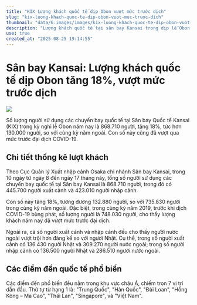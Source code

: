 ```yaml
---
title: "KIX Lượng khách quốc tế dịp Obon vượt mức trước dịch"
slug: "kix-luong-khach-quoc-te-dip-obon-vuot-muc-truoc-dich"
thumbnail: "data/6.images/images/kix-luong-khach-quoc-te-dip-obon-vuot-muc-truoc-dich.webp"
description: "Lượng khách quốc tế tại sân bay Kansai trong dịp lễ Obon tăng 18 so với năm ngoái, đạt 868.710 người và vượt mức trước đại dịch COVID-19."
use: true
created_at: "2025-08-25 19:14:55"
---
```


# Sân bay Kansai: Lượng khách quốc tế dịp Obon tăng 18%, vượt mức trước dịch

![](/images/20250825-00052975-asahibc-000-1-view.webp)

Số lượng người sử dụng các chuyến bay quốc tế tại Sân bay Quốc tế Kansai (KIX) trong kỳ nghỉ lễ Obon năm nay là 868.710 người, tăng 18%, tức hơn 130.000 người, so với cùng kỳ năm ngoái. Con số này cũng đã vượt qua mức trước đại dịch COVID-19.

## Chi tiết thống kê lượt khách

Theo Cục Quản lý Xuất nhập cảnh Osaka chi nhánh Sân bay Kansai, trong 10 ngày từ ngày 8 đến ngày 17 tháng này, tổng số người sử dụng các chuyến bay quốc tế tại Sân bay Kansai là 868.710 người, trong đó có 445.700 người xuất cảnh và 423.010 người nhập cảnh.

Con số này tăng 18%, tương đương 132.880 người, so với 735.830 người trong cùng kỳ năm ngoái. Đặc biệt, trong cùng kỳ năm 2019, trước khi dịch COVID-19 bùng phát, số lượng người là 748.030 người, cho thấy lượng khách năm nay đã vượt mức trước đại dịch.

Ngoài ra, cả số người xuất cảnh và nhập cảnh đều cho thấy người nước ngoài vượt trội hơn đáng kể so với người Nhật. Cụ thể, trong số người xuất cảnh có 136.430 người Nhật và 309.270 người nước ngoài; trong số người nhập cảnh có 136.500 người Nhật và 286.510 người nước ngoài.

## Các điểm đến quốc tế phổ biến

Các điểm đến phổ biến đều nằm trong khu vực châu Á, chiếm trọn 7 vị trí dẫn đầu. Thứ tự từ hạng 1 là: "Trung Quốc", "Hàn Quốc", "Đài Loan", "Hồng Kông – Ma Cao", "Thái Lan", "Singapore", và "Việt Nam".